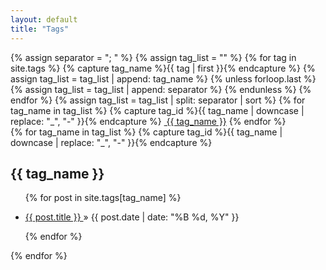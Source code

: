 ```yaml
---
layout: default
title: "Tags"
---
```


<!-- Displaying all the tag had defined in the site.tag, and sorted in alphabetical order. Note: assign and capture just two keyword for defined a new variables in jekyll. -->
<div class="tag-list">
  {% assign separator = "; " %}
  {% assign tag_list = "" %}
  {% for tag in site.tags %}
    {% capture tag_name %}{{ tag | first }}{% endcapture %}
    {% assign tag_list = tag_list | append: tag_name %}
    {% unless forloop.last %}
      {% assign tag_list = tag_list | append: separator %}
    {% endunless %}
  {% endfor %}
  {% assign tag_list = tag_list | split: separator | sort %}
  {% for tag_name in tag_list %}
    {% capture tag_id %}{{ tag_name | downcase | replace: "_", "-" }}{% endcapture %}
    <a class="tag-name" href="#{{ tag_id }}"><i class="fa fa-tag" aria-hidden="true"></i>&nbsp;{{ tag_name }}</a>
  {% endfor %}
</div>

<div class="tag-archives">
  {% for tag_name in tag_list %}
    {% capture tag_id %}{{ tag_name | downcase | replace: "_", "-" }}{% endcapture %}
    <div class="archive-group" id="{{ tag_id }}">
      <h2 class="tag-head">{{ tag_name }}</h2>
      <ul>
        {% for post in site.tags[tag_name] %}
          <li>
            <p>
              <a href="{{ site.url }}{{ site.baseurl }}{{ post.url }}">
                  {{ post.title }}
              </a>
              <span>&raquo;&nbsp;{{ post.date | date: "%B %d, %Y" }}</span>
            </p>
          </li>
        {% endfor %}
      </ul>
    </div>
  {% endfor %}
</div>
